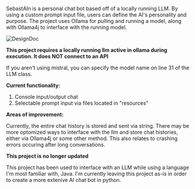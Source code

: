 SebastAIn is a personal chat bot based off of a locally running LLM. By using a custom prompt input file, users can define the AI's personality and purpose. 
The project uses Ollama for pulling and running a model, along with Ollama4j to interface with the running model.

![DesignDoc](https://github.com/user-attachments/assets/259c6505-536f-44c1-8c1d-8ab8c14742c1)

**This project requires a locally running llm active in ollama during execution. It does NOT connect to an API**

If you aren't using mistral, you can specify the model name on line 31 of the LLM class. 


**Current functionality:**
1. Console input/output chat
2. Selectable prompt input via files located in "resources"
   

**Areas of improvement:**

Currently, the entire chat history is stored and sent via string. There may be more optomized ways to interface with the llm and store chat histories, either via Ollama4j or some other method. This also relates to crashing errors occuring after long conversations. 


**This project is no longer updated**

This project has been used to interface with an LLM while using a language I'm most familiar with, Java. I'm currently leaving this project as-is in order to create a more extenive AI chat bot in python. 
